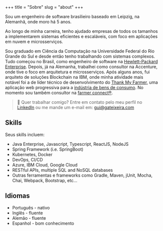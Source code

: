 +++
title = "Sobre"
slug = "about"
+++

Sou um engenheiro de software brasilieiro baseado em Leipzig, na Alemanhã, onde moro há 5 anos.

Ao longo de minha carreira, tenho ajudado empresas de todos os tamanhos a implementarem sistemas eficientes e escaláveis, com foco em aplicações em nuvem e microsserviços.

Sou graduado em Ciência da Computação na Universidade Federal do Rio Grande do Sul e desde então tenho trabalhando com sistemas complexos. Tudo começou no Brasil, como engenheiro de software na [Hewlett-Packard Enterprise](https://www.hpe.com/). Depois, já na Alemanha, trabalhei como consultor na Accenture, onde tive o foco em arquitetura e microsserviços. Após alguns anos, fui arquiteto de soluções Blockchain na IBM, onde minha atividade mais notável foi a de líder técnico de desenvolvimento do [Thank My Farmer](https://www.thankmyfarmer.com), uma aplicação web progressiva para a [indústria de bens de consumo](https://www.ibm.com/thought-leadership/coffee/). No momento sou também consultor na [farmer connect®](https://www.farmerconnect.com/).

> :email: Quer trabalhar comigo? Entre em contato pelo meu perfil no [LinkedIn](https://www.linkedin.com/in/gateixeira/) ou me mande um e-mail em: gui@gateixeira.com

## Skills

Seus skills incluem:

* Java Enterprise, Javascript, Typescript, ReactJS, NodeJS
* Spring Framework (i.e. SpringBoot)
* Kubernetes, Docker
* DevOps, CI/CD
* Azure, IBM Cloud, Google Cloud
* RESTful APIs, multiple SQL and NoSQL databases
* Outras ferramentas e frameworks como Gradle, Maven, jUnit, Mocha, Chai, Webpack, Bootstrap, etc...

## Idiomas

* Português - nativo
* Inglês - fluente
* Alemão - fluente
* Espanhol - bom conhecimento
